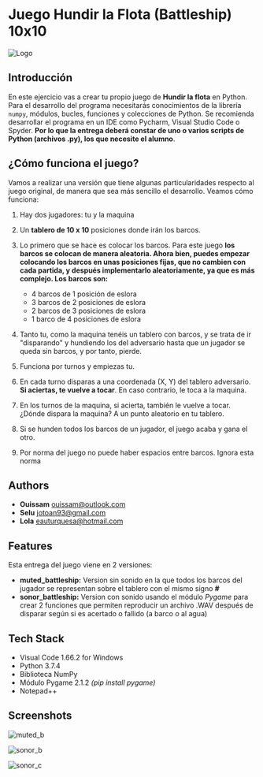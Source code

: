 
# Juego Hundir la Flota (Battleship) 10x10
![Logo](https://www.myfxdata.io/img/markdown/battleship.png)

## Introducción
En este ejercicio vas a crear tu propio juego de **Hundir la flota** en Python. Para el desarrollo del programa necesitarás conocimientos de la librería `numpy`, módulos, bucles, funciones y colecciones de Python. Se recomienda desarrollar el programa en un IDE como Pycharm, Visual Studio Code o Spyder. **Por lo que la entrega deberá constar de uno o varios scripts de Python (archivos .py), los que necesite el alumno**.

## ¿Cómo funciona el juego?
Vamos a realizar una versión que tiene algunas particularidades respecto al juego original, de manera que sea más sencillo el desarrollo. Veamos cómo funciona:

1. Hay dos jugadores: tu y la maquina
2. Un **tablero de 10 x 10** posiciones donde irán los barcos.
3. Lo primero que se hace es colocar los barcos. Para este juego **los barcos se colocan de manera aleatoria. Ahora bien, puedes empezar colocando los barcos en unas posiciones fijas, que no cambien con cada partida, y después implementarlo aleatoriamente, ya que es más complejo. Los barcos son:**
    * 4 barcos de 1 posición de eslora
    * 3 barcos de 2 posiciones de eslora
    * 2 barcos de 3 posiciones de eslora
    * 1 barco de 4 posiciones de eslora

4. Tanto tu, como la maquina tenéis un tablero con barcos, y se trata de ir "disparando" y hundiendo los del adversario hasta que un jugador se queda sin barcos, y por tanto, pierde.
5. Funciona por turnos y empiezas tu.
6. En cada turno disparas a una coordenada (X, Y) del tablero adversario. **Si aciertas, te vuelve a tocar**. En caso contrario, le toca a la maquina.
7. En los turnos de la maquina, si acierta, también le vuelve a tocar. ¿Dónde dispara la maquina? A un punto aleatorio en tu tablero.
8. Si se hunden todos los barcos de un jugador, el juego acaba y gana el otro.
9. Por norma del juego no puede haber espacios entre barcos. Ignora esta norma

## Authors

- **Ouissam** [ouissam@outlook.com](mailto:ouissam@outlook.com)
- **Selu** [jotoan93@gmail.com](mailto:jotoan93@gmail.com)
- **Lola** [eauturquesa@hotmail.com](mailto:eauturquesa@hotmail.com)


## Features

Esta entrega del juego viene en 2 versiones:
- **muted_battleship:** Version sin sonido en la que todos los barcos del jugador se representan sobre el tablero con el mismo signo **#**
- **sonor_battleship:** Version con sonido usando el módulo *Pygame* para crear 2 funciones que permiten reproducir un archivo .WAV después de disparar según si es acertado o fallido (a barco o al agua)
## Tech Stack

- Visual Code 1.66.2 for Windows
- Python 3.7.4
- Biblioteca NumPy
- Módulo Pygame 2.1.2 *(pip install pygame)*
- Notepad++ 




## Screenshots

![muted_b](https://www.myfxdata.io/img/markdown/muted_b.png)

![sonor_b](https://www.myfxdata.io/img/markdown/sonor_b.png)

![sonor_c](https://www.myfxdata.io/img/markdown/sonor_c.png)
